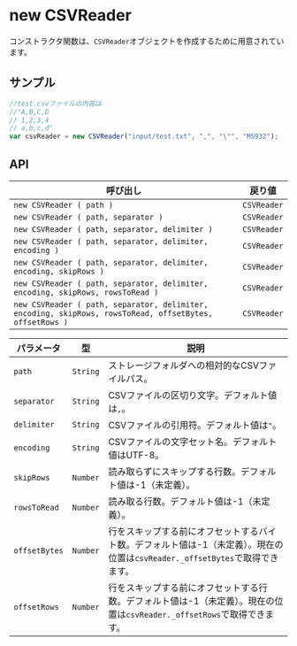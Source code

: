 # new CSVReader

コンストラクタ関数は、`CSVReader`オブジェクトを作成するために用意されています。

## サンプル

```javascript
//test.csvファイルの内容は
//"A,B,C,D
// 1,2,3,4
// a,b,c,d"
var csvReader = new CSVReader("input/test.txt", ",", "\"", "MS932");
```

## API

| 呼び出し | 戻り値 |
|---|---|
| `new CSVReader ( path )` | `CSVReader` |
| `new CSVReader ( path, separator )` | `CSVReader` |
| `new CSVReader ( path, separator, delimiter )` | `CSVReader` |
| `new CSVReader ( path, separator, delimiter, encoding )` | `CSVReader` |
| `new CSVReader ( path, separator, delimiter, encoding, skipRows )` | `CSVReader` |
| `new CSVReader ( path, separator, delimiter, encoding, skipRows, rowsToRead )` | `CSVReader` |
| `new CSVReader ( path, separator, delimiter, encoding, skipRows, rowsToRead, offsetBytes, offsetRows )` | `CSVReader` |

| パラメータ | 型 | 説明 |
|---|---|---|
| `path` | `String` | ストレージフォルダへの相対的なCSVファイルパス。 |
| `separator` | `String` | CSVファイルの区切り文字。デフォルト値は`,`。 |
| `delimiter` | `String` | CSVファイルの引用符。デフォルト値は`"`。 |
| `encoding` | `String` | CSVファイルの文字セット名。デフォルト値はUTF-8。 |
| `skipRows` | `Number` | 読み取らずにスキップする行数。デフォルト値は-1（未定義）。 |
| `rowsToRead` | `Number` | 読み取る行数。デフォルト値は-1（未定義）。 |
| `offsetBytes` | `Number` | 行をスキップする前にオフセットするバイト数。デフォルト値は-1（未定義）。現在の位置は`csvReader._offsetBytes`で取得できます。 |
| `offsetRows` | `Number` | 行をスキップする前にオフセットする行数。デフォルト値は-1（未定義）。現在の位置は`csvReader._offsetRows`で取得できます。 |
